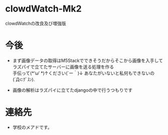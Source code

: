 # clowdWatch-Mk2
clowdWatchの改良及び増強版


# 今後

- まず画像データの取得はM5Stackでできそうだからそこから画像を入手してラズパイで立てたサーバーに画像を送る処理を作る  
    手伝って(*‘ω‘ *)↑ください(´ー｀)↓
    あなたがいないと私何もできないの(´Д⊂ｸﾞｽﾝ).

- 画像の解析はラズパイに立てたdjangoの中で行うつもりです

# 連絡先
- 学校のメアドです。

